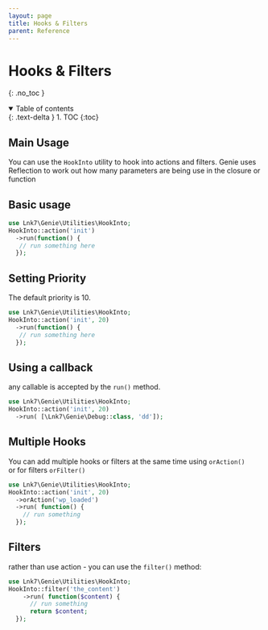 ```yaml
---
layout: page 
title: Hooks & Filters 
parent: Reference
---
```


# Hooks & Filters 
{: .no_toc }
<details open markdown="block">
  <summary>
    Table of contents
  </summary>
  {: .text-delta }
1. TOC
{:toc}
</details>

## Main Usage

You can use the `HookInto` utility to hook into actions and filters. Genie uses
Reflection to work out how many parameters are being use in the closure or
function

## Basic usage

```php
use Lnk7\Genie\Utilities\HookInto;
HookInto::action('init')
  ->run(function() {
   // run something here
  });
```

## Setting Priority

The default priority is 10.

```php
use Lnk7\Genie\Utilities\HookInto;
HookInto::action('init', 20)
  ->run(function() {
   // run something here
  });
```

## Using a callback

any callable is accepted by the `run()` method.

```php
use Lnk7\Genie\Utilities\HookInto;
HookInto::action('init', 20)
  ->run( [\Lnk7\Genie\Debug::class, 'dd']);
```

## Multiple Hooks

You can add multiple hooks or filters at the same time using `orAction()`  
or for filters `orFilter()`

```php
use Lnk7\Genie\Utilities\HookInto;
HookInto::action('init', 20)
  ->orAction('wp_loaded')
  ->run( function() { 
    // run something
  });
```

## Filters

rather than use action - you can use the `filter()` method:

```php
use Lnk7\Genie\Utilities\HookInto;
HookInto::filter('the_content')
    ->run( function($content) { 
      // run something
      return $content;
  });
```
